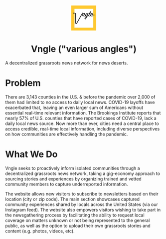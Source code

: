  <p align="center">
  <a href="https://www.vngle.com/">
    <img alt="Vngle" src="./static/images/logo-box.jpg" width="80" />
  </a>
</p>
<h1 align="center">
  Vngle ("various angles")
</h1>
A decentralized grassroots news network for news deserts.

# Problem

There are 3,143 counties in the U.S. & before the pandemic over 2,000 of them had limited to no access to daily local news. COVID-19 layoffs have exacerbated that, leaving an even larger sum of Americans without essential real-time relevant information. The Brookings Institute reports that nearly 57% of U.S. counties that have reported cases of COVID-19, lack a daily local news source. Now more than ever, cities need a central place to access credible, real-time local information, including diverse perspectives on how communities are effectively handling the pandemic.

# What We Do

Vngle seeks to proactively inform isolated communities through a decentralized grassroots news network, taking a gig-economy approach to sourcing stories and experiences by organizing trained and vetted community members to capture underreported information.

The website allows new visitors to subscribe to newsletters based on their location (city or zip code). The main section showcases captured community experiences shared by locals across the United States (via our Instagram feed). The website also empowers visitors wishing to take part in the newsgathering process by facilitating the ability to request local coverage on matters unknown or not being represented to the general public, as well as the option to upload their own grassroots stories and content (e.g. photos, videos, etc).
